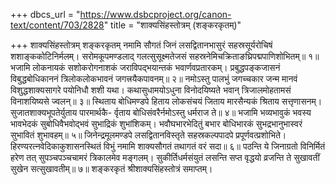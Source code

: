 +++
dbcs_url = "https://www.dsbcproject.org/canon-text/content/703/2828"
title = "शाक्यसिंहस्तोत्रम् (शङ्करकृतम्)"

+++
शाक्यसिंहस्तोत्रम्
शङ्करकृतम्
नमामि सौगतं जिनं लसद्वितानभासुरं 
सहस्रसूर्यरोचिषं शशाङ्ककोटिनिर्मलम्। 
सरोमकूपमण्डलाद् गलत्सुसूक्ष्मतेजसं 
सहस्रनेमिचक्रिताङघ्रिपद्मपाणिशोभितम्॥ १॥
भजामि लोकनायकं सशोकरोगनाशकं 
जराविपद्भयान्तकं भवार्णवप्रतारकम्। 
प्रबुद्धपङ्कजासनं विबुद्धबोधिकाननं
त्रिलोकलोकभावनं  जगत्त्रयैकपावनम्॥ २॥
नमोऽस्तु पालभुं जगच्चकार जन्म मानवं 
विशुद्धशाक्यसागरे पयोनिधौ शशी यथा। 
कथासुधामयोऽधुना विनोदयिष्यते भवान् 
त्रिजालमोहतामसं विनाशयिष्यसे ज्वलन्॥ ३॥
स्थिताय बोधिमण्डपे हिताय लोकसंचयं 
जिताय मारसैन्यकं श्रिताय सत्तृणासनम्। 
सुजातशाक्यभूपतेर्युताय पारमार्थकै-
र्वृताय बोधिसंवरैर्नमोऽस्तु धर्मराज ते॥ ४॥
भजामि भव्यभावुकं भवस्य भावभेदकं 
सुबोधिवैभवोद्भवं सुभाद्रिकं शुभांशिकम्। 
भवौघभारभेदितुं बभार बोधिभारकं 
सुभद्रभानुभास्वरं सुभावितं शुभावहम्॥ ५॥
जिनेन्द्रमूलमण्डपे लसद्वितानविस्तृते 
सहस्रकल्पपादपे प्रपूर्णवत्प्रशोभिते। 
हिरण्यरत्नवेदिकाकुशासनस्थितं विभुं 
नमामि शाक्यसौगतं तथागतं वरं सदा॥ ६॥
पठन्ति ये जिनाग्रतो विनिर्मितं हरेण तत् 
सुपञ्चपञ्चचामरं त्रिकालमेव मङ्गलम्। 
सुकीर्तिधर्मसंयुतं लसन्ति सप्त वृद्धयो 
व्रजन्ति ते सुखावतीं सुखेन सत्सुखावतीम्॥ ७॥
शङ्करकृतं श्रीशाक्यसिंहस्तोत्रं समाप्तम्।
